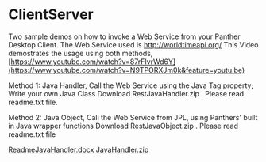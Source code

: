 # ClientServer
Two sample demos  on how to invoke a Web Service from  your Panther Desktop Client. The Web Service used is http://worldtimeapi.org/
This Video demostrates the usage using  both methods, [https://www.youtube.com/watch?v=87rFIvrWd6Y](https://www.youtube.com/watch?v=N9TPORXJm0k&feature=youtu.be)

Method 1:
Java Handler, Call the Web Service using the Java Tag property; Write your own Java Class
Download RestJavaHandler.zip . Please read readme.txt file.



Method 2:
Java Object,  Call the Web Service  from JPL, using Panthers' built in  Java wrapper functions
Download RestJavaObject.zip . Please read readme.txt file
 

 

 
[ReadmeJavaHandler.docx](https://github.com/ProlificsPanther/RESTAPI/files/11441835/ReadmeJavaHandler.docx)
[JavaHandler.zip](https://github.com/ProlificsPanther/RESTAPI/files/11441840/JavaHandler.zip)
